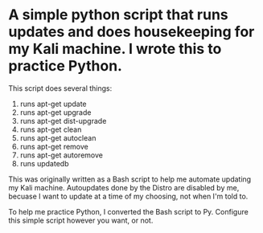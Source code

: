 # A simple python script that runs updates and does housekeeping for my Kali machine. I wrote this to practice Python.

This script does several things:

1) runs apt-get update
2) runs apt-get upgrade
3) runs apt-get dist-upgrade
4) runs apt-get clean
5) runs apt-get autoclean
6) runs apt-get remove
7) runs apt-get autoremove
8) runs updatedb


This was originally written as a Bash script to help me automate updating my Kali machine.  Autoupdates done by the Distro are disabled by me,
becuase I want to update at a time of my choosing, not when I'm told to.  

To help me practice Python, I converted the Bash script to Py.   Configure this simple script however you want, or not.  
